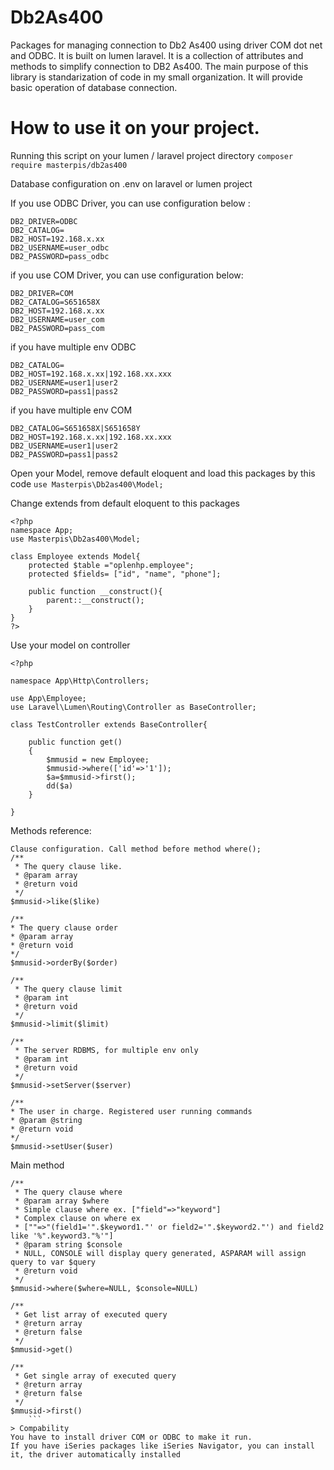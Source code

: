# Db2As400
Packages for managing connection to Db2 As400 using driver COM dot net and ODBC. It is built on lumen laravel.
It is a collection of attributes and methods to simplify connection to DB2 As400. The main purpose of this library is standarization of code in my small organization. It will provide basic operation of database connection.

# How to use it on your project.
Running this script on your lumen / laravel project directory
```composer require masterpis/db2as400```

Database configuration on .env on laravel or lumen project

If you use ODBC Driver, you can use configuration below :
```
DB2_DRIVER=ODBC
DB2_CATALOG=
DB2_HOST=192.168.x.xx
DB2_USERNAME=user_odbc
DB2_PASSWORD=pass_odbc
```
if you use COM Driver, you can use configuration below:
```
DB2_DRIVER=COM
DB2_CATALOG=S651658X
DB2_HOST=192.168.x.xx
DB2_USERNAME=user_com
DB2_PASSWORD=pass_com
```

if you have multiple env ODBC
```DB2_DRIVER=ODBC
DB2_CATALOG=
DB2_HOST=192.168.x.xx|192.168.xx.xxx
DB2_USERNAME=user1|user2
DB2_PASSWORD=pass1|pass2
```
if you have multiple env COM
```DB2_DRIVER=COM
DB2_CATALOG=S651658X|S651658Y
DB2_HOST=192.168.x.xx|192.168.xx.xxx
DB2_USERNAME=user1|user2
DB2_PASSWORD=pass1|pass2
```

Open your Model, remove default eloquent and load this packages by this code
```use Masterpis\Db2as400\Model;```

Change extends from default eloquent to this packages
```
<?php 
namespace App;
use Masterpis\Db2as400\Model;

class Employee extends Model{
    protected $table ="oplenhp.employee";
    protected $fields= ["id", "name", "phone"];
    
    public function __construct(){
        parent::__construct();
    }                        
}
?>
```

Use your model on controller
```
<?php 

namespace App\Http\Controllers;

use App\Employee;
use Laravel\Lumen\Routing\Controller as BaseController;

class TestController extends BaseController{

    public function get()
    {
        $mmusid = new Employee;
        $mmusid->where(['id'=>'1']);
        $a=$mmusid->first();
        dd($a)
    }

}
```
Methods reference:
```
Clause configuration. Call method before method where();
/**
 * The query clause like.
 * @param array
 * @return void 
 */
$mmusid->like($like) 

/**
* The query clause order
* @param array
* @return void
*/
$mmusid->orderBy($order)

/**
 * The query clause limit
 * @param int
 * @return void
 */
$mmusid->limit($limit)

/**
 * The server RDBMS, for multiple env only
 * @param int
 * @return void
 */
$mmusid->setServer($server)

/**
* The user in charge. Registered user running commands
* @param @string
* @return void
*/
$mmusid->setUser($user)

```
Main method
```
/**
 * The query clause where
 * @param array $where
 * Simple clause where ex. ["field"=>"keyword"]
 * Complex clause on where ex 
 * [""=>"(field1='".$keyword1."' or field2='".$keyword2."') and field2 like '%".keyword3."%'"]
 * @param string $console
 * NULL, CONSOLE will display query generated, ASPARAM will assign query to var $query
 * @return void 
 */
$mmusid->where($where=NULL, $console=NULL)

/**
 * Get list array of executed query 
 * @return array
 * @return false
 */
$mmusid->get()

/**
 * Get single array of executed query 
 * @return array
 * @return false
 */
$mmusid->first()
    ```
> Compability
You have to install driver COM or ODBC to make it run.
If you have iSeries packages like iSeries Navigator, you can install it, the driver automatically installed
